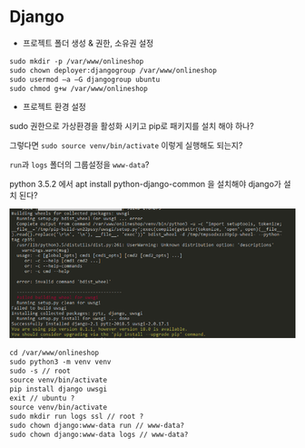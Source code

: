 # Django

- 프로젝트 폴더 생성 & 권한, 소유권 설정

```commandline
sudo mkdir -p /var/www/onlineshop
sudo chown deployer:djangogroup /var/www/onlineshop
sudo usermod –a –G djangogroup ubuntu
sudo chmod g+w /var/www/onlineshop
```

- 프로젝트 환경 설정

sudo 권한으로 가상환경을 활성화 시키고 pip로 패키지를 설치 해야 하나?

그렇다면 `sudo source venv/bin/activate` 이렇게 실행해도 되는지?

`run`과 `logs` 폴더의 그룹설정을 `www-data`?

python 3.5.2 에서 apt install python-django-common 을 설치해야 django가 설치 된다?

![uwsgi-error](/img/uwsgi_install_error.png)

```commandline
cd /var/www/onlineshop
sudo python3 -m venv venv
sudo -s // root
source venv/bin/activate
pip install django uwsgi
exit // ubuntu ?
source venv/bin/activate
sudo mkdir run logs ssl // root ?
sudo chown django:www-data run // www-data?
sudo chown django:www-data logs // www-data?
```
 